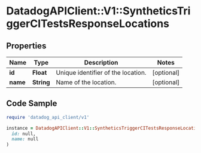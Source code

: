 # DatadogAPIClient::V1::SyntheticsTriggerCITestsResponseLocations

## Properties

| Name | Type | Description | Notes |
| ---- | ---- | ----------- | ----- |
| **id** | **Float** | Unique identifier of the location. | [optional] |
| **name** | **String** | Name of the location. | [optional] |

## Code Sample

```ruby
require 'datadog_api_client/v1'

instance = DatadogAPIClient::V1::SyntheticsTriggerCITestsResponseLocations.new(
  id: null,
  name: null
)
```

